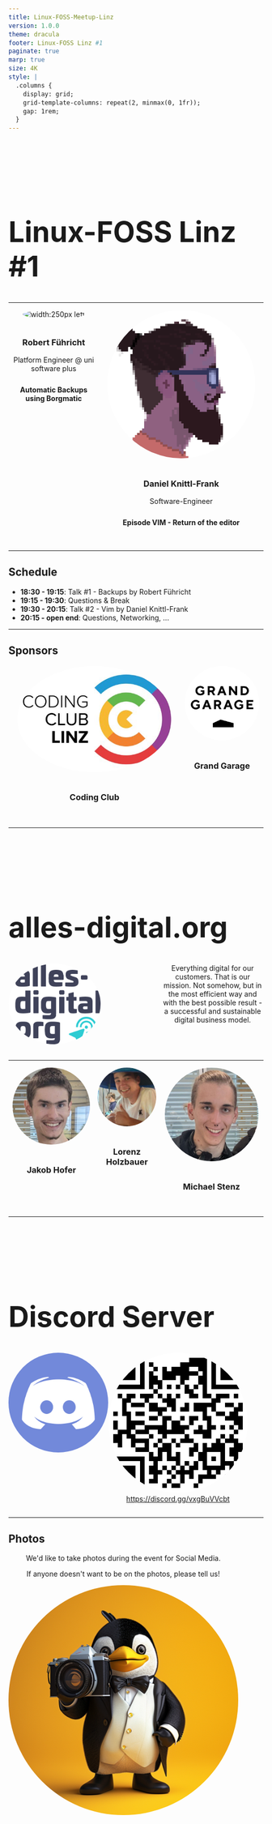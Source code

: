 ```yaml
---
title: Linux-FOSS-Meetup-Linz
version: 1.0.0
theme: dracula
footer: Linux-FOSS Linz #1
paginate: true
marp: true
size: 4K
style: |
  .columns {
    display: grid;
    grid-template-columns: repeat(2, minmax(0, 1fr));
    gap: 1rem;
  }
---
```


# Linux-FOSS Linz #1

<style scoped>
h1 {
    padding-top: 1.5em;
    font-size: 3.5rem;
}
</style>

---
<style scoped>
.flex{
    display: flex;
    justify-content: space-around;
}
img{
    border-radius: 50%;
}
.center{
    display: flex;
    flex-direction: column;
    align-items: center;
    margin-bottom: 1.2rem;
}
h3{
    text-align: center;
}
p{
    text-align: center;
    width: 90%;
    margin-top: 0;
}
.spacing{
    margin-bottom: 0.75em;
    width: 100%;
}
.spacing > * {
    width: 100%;
}

</style>
<div class="vert-center">
<div class="flex">
<div class="center">

![width:250px left](img/speaker/Robert-Führicht.png)
### Robert Führicht
<div class="spacing">

Platform Engineer
@ uni software plus
</div>

**Automatic Backups using Borgmatic**

</div>

<div class="center">

![width:250px right](./img/speaker/knittl.png)
### Daniel Knittl-Frank
<div class="spacing">

Software-Engineer
</div>

**Episode VIM - Return of the editor**
</div>
</div>
</div>


---

## Schedule
-  **18:30 - 19:15**: Talk #1 - Backups by Robert Führicht
-  **19:15 - 19:30**: Questions & Break
-  **19:30 - 20:15**: Talk #2 - Vim by Daniel Knittl-Frank
-  **20:15 - open end**: Questions, Networking, ...

---

## Sponsors

<style scoped>
.flex{
    display: flex;
    justify-content: space-around;
}
.center{
    display: flex;
    flex-direction: column;
    align-items: center;
    margin-bottom: 1.2rem;
}
h3{
    text-align: center;
}
.vert-center{
    display: flex;
    flex-direction: column;
    justify-content: center;
    height: 80%;
}
</style>
<div class="vert-center">
<div class="flex">

<div class="center">

![height:200px left](./img/sponsors/coding_club.png)
### Coding Club
</div>

<div class="center">

![height:200px left](./img/sponsors/grand_garage.png)
### Grand Garage
</div>


</div>
</div>

---
<style>
.flex {
    display: flex;
    justify-content: space-around;
}
.image {
	margin-right: 100px;
}
</style>

# alles-digital.org
<div class=flex>

<!-- _backgroundColor: "#ffffff" -->
<!-- _color: "#000000" -->

<div class=image>

![height:300px left](./img/sponsors/alles_digital.png)

</div>

Everything digital for our customers. That is our mission. Not somehow, but in the most efficient way and with the best possible
result - a successful and sustainable digital business model.

</div>

---

<style scoped>
.flex{
    display: flex;
    justify-content: space-around;
}
img{
    border-radius: 50%;
}
.center{
    display: flex;
    flex-direction: column;
    align-items: center;
    margin-bottom: 1.2rem;
}
h3{
    text-align: center;
}
.vert-center{
    display: flex;
    flex-direction: column;
    justify-content: center;
    height: 100%;
}
</style>
<div class="vert-center">
<div class="flex">
<div class="center">

![width:250px left](./img/hofer.jpeg)
### Jakob Hofer
</div>

<div class="center">

![width:250px right](./img/holzbauer.jpeg)
### Lorenz Holzbauer
</div>
<div class="center">

![width:250px right](./img/stenz.jpeg)
### Michael Stenz
</div>
</div>
</div>

---

# Discord Server

<style scoped>
.flex{
    display: flex;
    justify-content: space-between;
}
p {
    text-align: center;
}
</style>
<div class="flex">

![width:400px left](./img/discord.png)
<div>

![width:400px right](./img/discord_qr.png)
https://discord.gg/vxgBuVVcbt
</div>
</div>

---

## Photos

We'd like to take photos during the event for Social Media.

If anyone doesn't want to be on the photos, please tell us!

![bg right:50%](./img/photo-tux.png)
